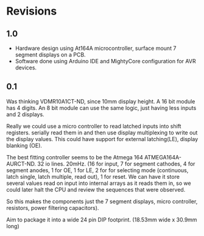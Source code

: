 # Revisions

## 1.0
* Hardware design using At164A microcontroller, surface mount 7 segment displays on a PCB.
* Software done using Arduino IDE and MightyCore configuration for AVR devices.

## 0.1
Was thinking VDMR10A1CT-ND, since 10mm display height.
A 16 bit module has 4 digits. An 8 bit module can use the same logic, just having less inputs and 2 displays.

Really we could use a micro controller to read latched inputs into shift registers. serially read them in and then use display multiplexing to write out the display values. This could have support for external latching(LE), display blanking (OE).

The best fitting controller seems to be the Atmega 164 ATMEGA164A-AURCT-ND. 32 io lines. 20mHz. (16 for input, 7 for segment cathodes, 4 for segment anodes, 1 for OE, 1 for LE, 2 for for selecting mode (continuous, latch single, latch multiple, read out), 1 for reset. We can have it store several values  read on input into internal arrays as it reads them in, so we could later halt the CPU and review the sequences that were observed.

So this makes the components just the 7 segment displays, micro controller, resistors, power filtering capacitors).

Aim to package it into a wide 24 pin DIP footprint.  (18.53mm wide x 30.9mm long)